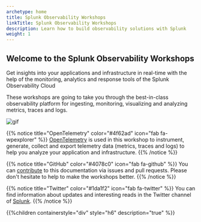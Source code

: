 ```yaml
---
archetype: home
title: Splunk Observability Workshops
linkTitle: Splunk Observability Workshops
description: Learn how to build observability solutions with Splunk
weight: 1
---
```


## Welcome to the Splunk Observability Workshops

Get insights into your applications and infrastructure in real-time with the help of the monitoring, analytics and response tools of the Splunk Observability Cloud

These workshops are going to take you through the best-in-class observability platform for ingesting, monitoring, visualizing and analyzing metrics, traces and logs.

![gif](images/observability-hero-dashboard.gif)

{{% notice title="OpenTelemetry" color="#4f62ad" icon="fab fa-wpexplorer" %}}
[OpenTelemetry](https://opentelemetry.io) is used in this workshop to instrument, generate, collect and export telemetry data (metrics, traces and logs) to help you analyze your application and infrastructure.
{{% /notice %}}

{{% notice title="GitHub" color="#4078c0" icon="fab fa-github" %}}
You can [contribute](https://github.com/splunk/observability-workshop) to this documentation via issues and pull requests. Please don't hesitate to help to make the workshops better.
{{% /notice %}}

{{% notice title="Twitter" color="#1da1f2" icon="fab fa-twitter" %}}
You can find information about updates and interesting reads in the Twitter channel of [Splunk](https://twitter.com/splunk).
{{% /notice %}}

{{%children containerstyle="div" style="h6" description="true" %}}
